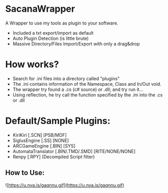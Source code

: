 # SacanaWrapper

A Wrapper to use my tools as plugin to your software.

  - Included a txt export/import as default
  - Auto Plugin Detection (is little brute)
  - Massive Directory/Files Import/Export with only a drag&drop

# How works?

  - Search for .ini files into a directory called "plugins"
  - The .ini contains information of the Namespace, Class and In/Out void.
  - The wrapper try found a .cs (c# source) or .dll; and try run it...
  - Using reflection, he try call the function specified by the .ini into the .cs or .dll


# Default/Sample Plugins:
  - KiriKiri [.SCN] [PSB/MDF]
  - SiglusEngine [.SS] [NONE]
  - ARCGameEngine [.BIN] [SYS]
  - AutomataTranslator [.BIN/.TMD/.SMD] [RITE/NONE/NONE]
  - Renpy [.RPY] (Decompiled Script filter)
  
  
## How to Use:
![https://u.nya.is/gaqnnu.gif](https://u.nya.is/gaqnnu.gif)